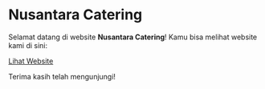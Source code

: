 # Nusantara Catering

Selamat datang di website **Nusantara Catering**! Kamu bisa melihat website kami di sini:

[Lihat Website](https://yuhanasarita.github.io/nusantara-catering/)

Terima kasih telah mengunjungi!

